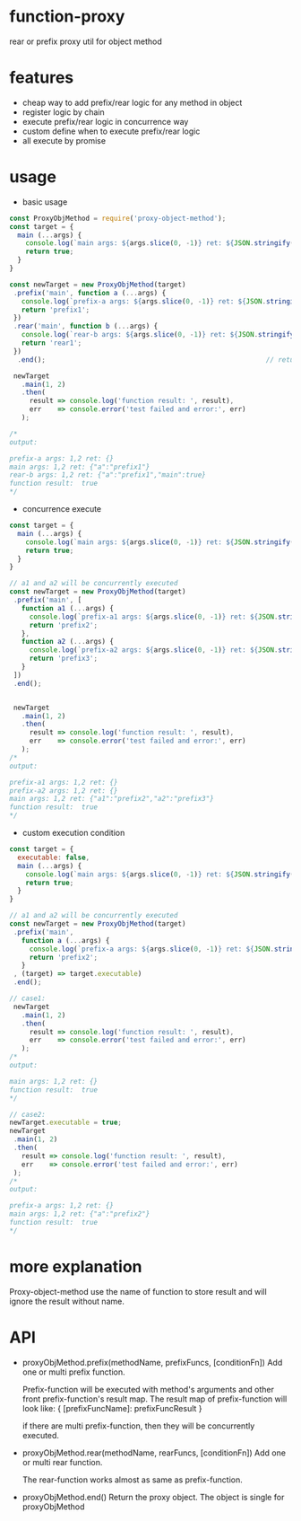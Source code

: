 # function-proxy
rear or prefix proxy util for object method

# features
- cheap way to add prefix/rear logic for any method in object
- register logic by chain
- execute prefix/rear logic in concurrence way
- custom define when to execute prefix/rear logic
- all execute by promise

# usage
- basic usage 
```javascript
const ProxyObjMethod = require('proxy-object-method');
const target = {
  main (...args) {
    console.log(`main args: ${args.slice(0, -1)} ret: ${JSON.stringify(args[args.length - 1])}`)
    return true;
  }
}

const newTarget = new ProxyObjMethod(target)
 .prefix('main', function a (...args) {
   console.log(`prefix-a args: ${args.slice(0, -1)} ret: ${JSON.stringify(args[args.length - 1])}`); 
   return 'prefix1';
 })          
 .rear('main', function b (...args) {
   console.log(`rear-b args: ${args.slice(0, -1)} ret: ${JSON.stringify(args[args.length - 1])}`); 
   return 'rear1';
 })
  .end();                                                       // return proxy object

 newTarget
   .main(1, 2)
   .then(
     result => console.log('function result: ', result),
     err    => console.error('test failed and error:', err)
   );

/*
output: 

prefix-a args: 1,2 ret: {}
main args: 1,2 ret: {"a":"prefix1"}
rear-b args: 1,2 ret: {"a":"prefix1","main":true}
function result:  true
*/
```

- concurrence execute
```javascript
const target = {
  main (...args) {
    console.log(`main args: ${args.slice(0, -1)} ret: ${JSON.stringify(args[args.length - 1])}`)
    return true;
  }
}

// a1 and a2 will be concurrently executed 
const newTarget = new ProxyObjMethod(target)
 .prefix('main', [
   function a1 (...args) {
     console.log(`prefix-a1 args: ${args.slice(0, -1)} ret: ${JSON.stringify(args[args.length - 1])}`); 
     return 'prefix2';
   },
   function a2 (...args) {
     console.log(`prefix-a2 args: ${args.slice(0, -1)} ret: ${JSON.stringify(args[args.length - 1])}`); 
     return 'prefix3';
   }
 ])
 .end();


 newTarget
   .main(1, 2)
   .then(
     result => console.log('function result: ', result),
     err    => console.error('test failed and error:', err)
   );
/*
output:

prefix-a1 args: 1,2 ret: {}
prefix-a2 args: 1,2 ret: {}
main args: 1,2 ret: {"a1":"prefix2","a2":"prefix3"}
function result:  true
*/

```

- custom execution condition
```javascript
const target = {
  executable: false,
  main (...args) {
    console.log(`main args: ${args.slice(0, -1)} ret: ${JSON.stringify(args[args.length - 1])}`)
    return true;
  }
}

// a1 and a2 will be concurrently executed 
const newTarget = new ProxyObjMethod(target)
 .prefix('main',
   function a (...args) {
     console.log(`prefix-a args: ${args.slice(0, -1)} ret: ${JSON.stringify(args[args.length - 1])}`); 
     return 'prefix2';
   }
 , (target) => target.executable)
 .end();

// case1:
 newTarget
   .main(1, 2)
   .then(
     result => console.log('function result: ', result),
     err    => console.error('test failed and error:', err)
   );
/*
output: 

main args: 1,2 ret: {}
function result:  true
*/

// case2: 
newTarget.executable = true;
newTarget
 .main(1, 2)
 .then(
   result => console.log('function result: ', result),
   err    => console.error('test failed and error:', err)
 );
/*
output:

prefix-a args: 1,2 ret: {}
main args: 1,2 ret: {"a":"prefix2"}
function result:  true
*/

```

# more explanation
  Proxy-object-method use the name of function to store result and will ignore the result without name.

# API
- proxyObjMethod.prefix(methodName, prefixFuncs, [conditionFn])
  Add one or multi prefix function.

  Prefix-function will be executed with method's arguments and other front prefix-function's result map. The result map of prefix-function will look like:
  { [prefixFuncName]: prefixFuncResult }

  if there are multi prefix-function, then they will be concurrently executed.

- proxyObjMethod.rear(methodName, rearFuncs, [conditionFn])
  Add one or multi rear function. 

  The rear-function works almost as same as prefix-function.

- proxyObjMethod.end()
  Return the proxy object.
  The object is single for proxyObjMethod
